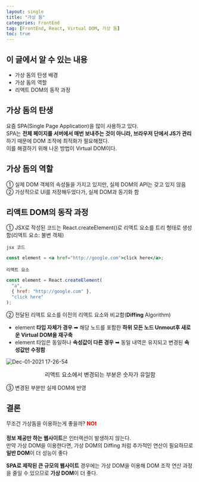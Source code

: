 ```yaml
---
layout: single
title: "가상 돔"
categories: FrontEnd
tag: [FrontEnd, React, Virtual DOM, 가상 돔]
toc: true
---
```


## 이 글에서 알 수 있는 내용

- 가상 돔의 탄생 배경
- 가상 돔의 역할
- 리액트 DOM의 동작 과정

## 가상 돔의 탄생

요즘 SPA(Single Page Application)을 많이 사용하고 있다.  
SPA는 **전체 페이지를 서버에서 매번 보내주는 것이 아니라, 브라우저 단에서 JS가 관리**하기 때문에 DOM 조작에 최적화가 필요해졌다.  
이를 해결하기 위해 나온 방법이 Virtual DOM이다.

## 가상 돔의 역할

➀ 실제 DOM 객체의 속성들을 가지고 있지만, 실제 DOM의 API는 갖고 있지 않음  
② 가상적으로 UI를 저장해두었다가, 실제 DOM과 동기화 함

## 리액트 DOM의 동작 과정

① JSX로 작성된 코드는 React.createElement()로 리액트 요소를 트리 형태로 생성함(리액트 요소: 불변 객체)

`jsx 코드`

```jsx
const element = <a href="http://google.com">click here</a>;
```

`리액트 요소`

```javascript
const element = React.createElement(
  "a",
  { href: "http://google.com" },
  "click here"
);
```

② 전달된 리액트 요소를 이전의 리액트 요소와 비교함(**Diffing** Algorithm)

- element **타입 자체가 경우** ➡︎ 해당 노드를 포함한 **하위 모든 노드 Unmout후 새로운 Virtual DOM을 재구축**
- element 타입은 동일하나 **속성값이 다른 경우** ➡︎ 동일 내역은 유지되고 변경된 **속성값만 수정함**

![Dec-01-2021 17-26-54](https://user-images.githubusercontent.com/40657327/144198644-c8aa4c15-a1f4-4a94-88c9-762094f723a8.gif)

<p align='middle' style='font-size:15px'>리액트 요소에서 변경되는 부분은 숫자가 유일함</p>

③ 변경된 부분만 실제 DOM에 반영

## 결론

무조건 가상돔을 이용하는게 좋을까? <span style="color:red">**NO❗️**</span>

**정보 제공만 하는 웹사이트**은 인터렉션이 발생하지 않는다.  
만약 가상 DOM을 이용한다면, 가상 DOM의 Diffing 처럼 추가적인 연산이 필요하므로 **일반 DOM**이 더 성능이 좋다

**SPA로 제작된 큰 규모의 웹사이트** 경우에는 가상 DOM을 이용해 DOM 조작 연산 과정을 줄일 수 있으므로 **가상 DOM**이 더 좋다.
